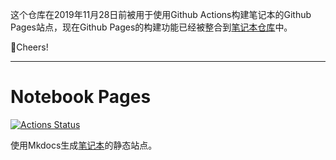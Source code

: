 这个仓库在2019年11月28日前被用于使用Github Actions构建笔记本的Github Pages站点，现在Github Pages的构建功能已经被整合到[笔记本仓库](https://github.com/lightyears1998/notebook)中。

🍺Cheers!

---

# Notebook Pages

[![Actions Status](https://github.com/lightyears1998/notebook-pages/workflows/Build/badge.svg)](https://github.com/lightyears1998/notebook-pages/actions)

使用Mkdocs生成[笔记本](https://github.com/lightyears1998/notebook)的静态站点。
